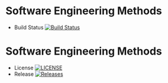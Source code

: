 # Software Engineering Methods

- Build Status [![Build Status](https://travis-ci.org/aye2myint/sem.svg?branch=master)](https://travis-ci.org/aye2myint/sem)
# Software Engineering Methods


- License [![LICENSE](https://img.shields.io/github/license/aye2myint/sem.svg?style=flat-square)](https://github.com/aye2myint/sem/blob/master/LICENSE)
- Release [![Releases](https://img.shields.io/github/release/aye2myint/sem/all.svg?style=flat-square)](https://github.com/aye2myint/sem/releases)